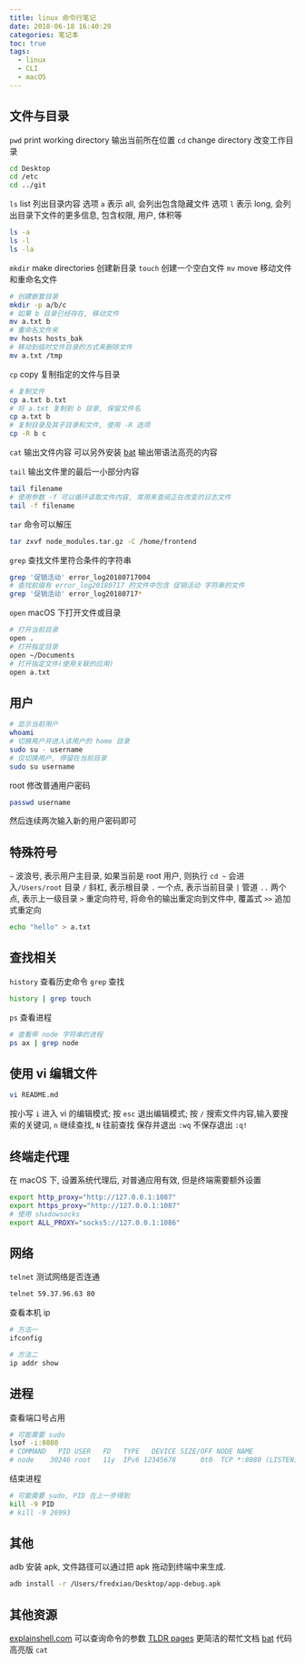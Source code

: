 ```yaml
---
title: linux 命令行笔记
date: 2018-06-18 16:40:29
categories: 笔记本
toc: true
tags:
  - linux
  - CLI
  - macOS
---
```


## 文件与目录
`pwd` print working directory 输出当前所在位置
`cd` change directory 改变工作目录

```bash
cd Desktop
cd /etc
cd ../git
```

`ls` list 列出目录内容
选项 `a` 表示 all, 会列出包含隐藏文件
选项 `l` 表示 long, 会列出目录下文件的更多信息, 包含权限, 用户, 体积等

<!-- more -->

```bash
ls -a
ls -l
ls -la
```

`mkdir` make directories 创建新目录
`touch` 创建一个空白文件
`mv` move 移动文件和重命名文件

```bash
# 创建嵌套目录
mkdir -p a/b/c
# 如果 b 目录已经存在, 移动文件
mv a.txt b
# 重命名文件夹
mv hosts hosts_bak
# 移动到临时文件目录的方式来删除文件
mv a.txt /tmp
```

`cp` copy 复制指定的文件与目录

```bash
# 复制文件
cp a.txt b.txt
# 将 a.txt 复制到 b 目录, 保留文件名
cp a.txt b
# 复制目录及其子目录和文件, 使用 -R 选项
cp -R b c
```

`cat` 输出文件内容
可以另外安装 [bat](https://github.com/sharkdp/bat) 输出带语法高亮的内容

`tail` 输出文件里的最后一小部分内容

```bash
tail filename
# 使用参数 -f 可以循环读取文件内容, 常用来查阅正在改变的日志文件
tail -f filename
```

`tar` 命令可以解压

```bash
tar zxvf node_modules.tar.gz -C /home/frontend
```

`grep` 查找文件里符合条件的字符串

```bash
grep '促销活动' error_log20180717004
# 查找前缀有 error_log20180717 的文件中包含 促销活动 字符串的文件
grep '促销活动' error_log20180717*
```

`open` macOS 下打开文件或目录

```bash
# 打开当前目录
open .
# 打开指定目录
open ~/Documents
# 打开指定文件(使用关联的应用)
open a.txt
```

## 用户

```bash
# 显示当前用户
whoami
# 切换用户并进入该用户的 home 目录
sudo su - username
# 仅切换用户, 停留在当前目录
sudo su username
```

root 修改普通用户密码

```bash
passwd username
```

然后连续两次输入新的用户密码即可

## 特殊符号

`~` 波浪号, 表示用户主目录, 如果当前是 root 用户, 则执行 `cd ~` 会进入`/Users/root` 目录
`/` 斜杠, 表示根目录
`.` 一个点, 表示当前目录
`|` 管道
`..` 两个点, 表示上一级目录
`>` 重定向符号, 将命令的输出重定向到文件中, 覆盖式
`>>` 追加式重定向

```bash
echo "hello" > a.txt
```

## 查找相关

`history` 查看历史命令
`grep` 查找

```bash
history | grep touch
```

`ps` 查看进程

```bash
# 查看带 node 字符串的进程
ps ax | grep node
```

## 使用 vi 编辑文件

```bash
vi README.md
```

按小写 `i` 进入 vi 的编辑模式;
按 `esc` 退出编辑模式;
按 `/` 搜索文件内容,输入要搜索的关键词, `n` 继续查找, `N` 往前查找
保存并退出 `:wq`
不保存退出 `:q!`

## 终端走代理

在 macOS 下, 设置系统代理后, 对普通应用有效, 但是终端需要额外设置

```bash
export http_proxy="http://127.0.0.1:1087"
export https_proxy="http://127.0.0.1:1087"
# 使用 shadowsocks
export ALL_PROXY="socks5://127.0.0.1:1086"
```

## 网络

`telnet` 测试网络是否连通

```bash
telnet 59.37.96.63 80
```

查看本机 ip

```bash
# 方法一
ifconfig

# 方法二
ip addr show
```

## 进程
查看端口号占用
```bash
# 可能需要 sudo
lsof -i:8080
# COMMAND   PID USER   FD   TYPE   DEVICE SIZE/OFF NODE NAME
# node    30246 root   11y  IPv6 12345678      0t0  TCP *:8080 (LISTEN)
```

结束进程
```bash
# 可能需要 sudo, PID 在上一步得到
kill -9 PID
# kill -9 26993
```

## 其他

adb 安装 apk, 文件路径可以通过把 apk 拖动到终端中来生成.
```bash
adb install -r /Users/fredxiao/Desktop/app-debug.apk
```




## 其他资源
[explainshell.com](https://explainshell.com/) 可以查询命令的参数
[TLDR pages](https://tldr.sh/) 更简洁的帮忙文档
[bat](https://github.com/sharkdp/bat) 代码高亮版 `cat`
